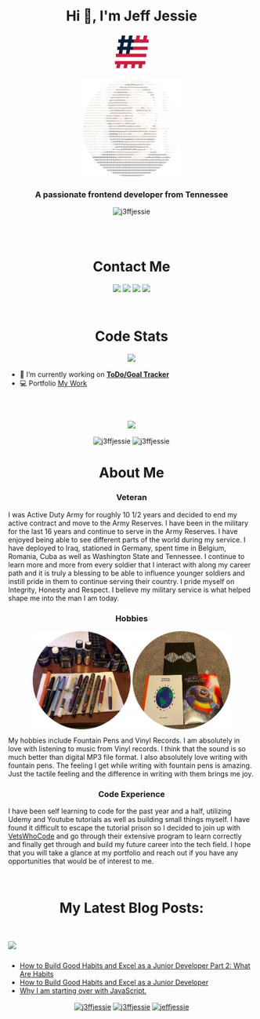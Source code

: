 
<h1 align="center">Hi 👋, I'm Jeff Jessie</h1>
<p align="center"><a href="https://vetswhocode.io"><img src="https://github.com/J3ffJessie/J3ffJessie/blob/master/VWC.png" alt="USA Hashflag" width= 75px height=75px/></a></p>
<p align="center"><img src="https://github.com/J3ffJessie/J3ffJessie/blob/master/profile.png"alt="Profile Photo" width=200px height=200px/></p>
<h3 align="center">A passionate frontend developer from Tennessee</h3>
<p align="center">
<img src="https://komarev.com/ghpvc/?username=j3ffjessie&color=green" alt="j3ffjessie" />
</p>
</br>
</br>
<h1 align="center">Contact Me</h1>
<p align="center">
<a href="mailto:j3ffjessie@protonmail.com"><img src="https://img.shields.io/badge/protonmail-8B89CC?&style=for-the-badge&logo=protonmail&logoColor=white" /></a>
<a href="https://www.twitter.com/j3ffjessie"><img src="https://img.shields.io/badge/twitter-%231DA1F2.svg?&style=for-the-badge&logo=twitter&logoColor=white" /></a>
<a href="http://linkedin.com/in/jeff-jessie-4b2323a9"><img src="https://img.shields.io/badge/linkedin-%230077B5.svg?&style=for-the-badge&logo=linkedin&logoColor=white" /></a>
<a href="https://github.com/J3ffJessie"><img src="https://img.shields.io/badge/github-%23100000.svg?&style=for-the-badge&logo=github&logoColor=white"/></a>
</p>

</br>


<h1 align="center">Code Stats</h1>
<p align="center">
<img src="https://wakatime.com/badge/github/J3ffJessie/todo-time-tracker.svg height='500px' width='500px'" />
</p>



- 🔭 I’m currently working on <a href="https://github.com/J3ffJessie/todo-time-tracker" target="blank" rel="noopener" rel="noreferrer">**ToDo/Goal Tracker**</a>
- :computer: Portfolio
<a href="https://j3ffjessie.github.io">My Work</a>

<br>
<br>

<p align="center"><img src="https://github-profile-trophy.vercel.app/?username=J3ffJessie&theme=dracula&column=3&margin-w=15&margin-h=15 (https://github.com/ryo-ma/github-profile-trophy)"</p>


<br>

<p align="center">
<img src="https://github-readme-stats.vercel.app/api/top-langs/?username=j3ffjessie&theme=synthwave&layout=compact&hide=html" alt="j3ffjessie" />

<img src="https://github-readme-stats.vercel.app/api?username=j3ffjessie&theme=synthwave&show_icons=true" alt="j3ffjessie" />
</p>

<h1 align="center">About Me</h1>
<h3 align="center">Veteran</h3>
<p align="left">I was Active Duty Army for roughly 10 1/2 years and decided to end my active contract and move to the Army Reserves. I have been in the military for the last 16 years and continue to serve in the Army Reserves. I have enjoyed being able to see different parts of the world during my service.  I have deployed to Iraq, stationed in Germany, spent time in Belgium, Romania, Cuba as well as Washington State and Tennessee.  I continue to learn more and more from every soldier that I interact with along my career path and it is truly a blessing to be able to influence younger soldiers and instill pride in them to continue serving their country.  I pride myself on Integrity, Honesty and Respect.  I believe my military service is what helped shape me into the man I am today.</p>

<h3 align="center">Hobbies</h3>
<p align="center">
<img align="center" src="https://github.com/J3ffJessie/J3ffJessie/blob/master/pens.png" alt="Fountain Pens" width=200px height=200px padding-bottom= 50px/>
<img align="center" src="https://github.com/J3ffJessie/J3ffJessie/blob/master/vinyl.png" alt="Vinyl Records" width=200px height=200px padding-bottom= 50px/>
</p>

<p align="left"> My hobbies include Fountain Pens and Vinyl Records.  I am absolutely in love with listening to music from Vinyl records.  I think that the sound is so much better than digital MP3 file format. I also absolutely love writing with fountain pens.  The feeling I get while writing with fountain pens is amazing.  Just the tactile feeling and the difference in writing with them brings me joy. </p>

<h3 align="center">Code Experience</h3>

<p>I have been self learning to code for the past year and a half, utilizing Udemy and Youtube tutorials as well as building small things myself.  I have found it difficult to escape the tutorial prison so I decided to join up with <a href="https://www.vetswhocode.io">VetsWhoCode</a> and go through their extensive program to learn correctly and finally get through and build my future career into the tech field.  I hope that you will take a glance at my portfolio and reach out if you have any opportunities that would be of interest to me. </p>

<br>
<h1 align="center"> My Latest Blog Posts: </h1>

# <a href="https://dev.to/j3ffjessie"><img src="https://img.shields.io/badge/DEV.TO-%230A0A0A.svg?&style=for-the-badge&logo=dev.to&logoColor=white"/></a>
<!-- BLOG-POST-LIST:START -->
- [How to Build Good Habits and Excel as a Junior Developer Part 2: What Are Habits](https://dev.to/vetswhocode/how-to-build-good-habits-and-excel-as-a-junior-developer-part-2-k3d)
- [How to Build Good Habits and Excel as a Junior Developer](https://dev.to/vetswhocode/how-to-build-good-habits-and-excel-as-a-junior-developer-17h5)
- [Why I am starting over with JavaScript.](https://dev.to/j3ffjessie/why-i-am-starting-over-with-javascript-2a0k)
<!-- BLOG-POST-LIST:END -->


<p align="center"> 
<a href=https://codepen.io/j3ffjessie target="blank"><img align="center" src=https://cdn.jsdelivr.net/npm/simple-icons@3.0.1/icons/codepen.svg alt="j3ffjessie" height="20" width="20" /></a>
<a href=https://twitter.com/j3ffjessie target="blank"><img align="center" src=https://cdn.jsdelivr.net/npm/simple-icons@3.0.1/icons/twitter.svg alt="j3ffjessie" height="20" width="20" /></a>
<a href="http://linkedin.com/in/jeff-jessie-4b2323a9"target="blank"><img align="center" src=https://cdn.jsdelivr.net/npm/simple-icons@3.0.1/icons/linkedin.svg alt="jeffjessie" height="20" width="20" /></a>

</p>
